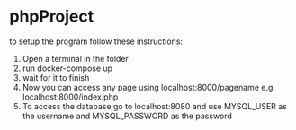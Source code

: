 # phpProject

to setup the program follow these instructions:
1) Open a terminal in the folder
2) run docker-compose up 
3) wait for it to finish
4) Now you can access any page using localhost:8000/pagename e.g localhost:8000/index.php
5) To access the database go to localhost:8080 and use MYSQL_USER as the username and MYSQL_PASSWORD as the password
